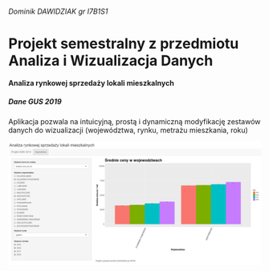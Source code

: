 ###### Dominik DAWIDZIAK gr I7B1S1

# Projekt semestralny z przedmiotu Analiza i Wizualizacja Danych

#### Analiza rynkowej sprzedaży lokali mieszkalnych 

##### Dane GUS 2019

Aplikacja pozwala na intuicyjną, prostą i dynamiczną modyfikację zestawów danych do wizualizacji (województwa, rynku, metrażu mieszkania, roku) 

![image](image.png)

